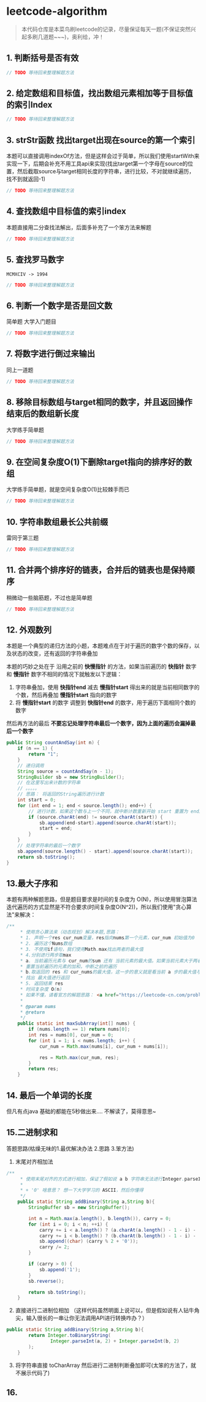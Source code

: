 # leetcode-algorithm
> 本代码仓库是本菜鸟刷leetcode的记录，尽量保证每天一题(不保证突然兴起多刷几道题~~~)，奥利给，冲！

## 1. 判断括号是否有效

```java
// TODO 等待回来整理解题方法
```



## 2. 给定数组和目标值，找出数组元素相加等于目标值的索引Index

```java
// TODO 等待回来整理解题方法
```



## 3. strStr函数 找出target出现在source的第一个索引

本题可以直接调用indexOf方法，但是这样会过于简单，所以我们使用startWith来实现一下，后期会补充不用工具api来实现(找出target第一个字母在source的位置，然后截取source与target相同长度的字符串，进行比较，不对就继续遍历，找不到就返回-1)

```java
// TODO 等待回来整理解题方法
```



## 4. 查找数组中目标值的索引index

本题直接用二分查找法解出，后面多补充了一个笨方法来解题

```java
// TODO 等待回来整理解题方法
```



## 5. 查找罗马数字

```
MCMXCIV -> 1994
```

```java
// TODO 等待回来整理解题方法
```



## 6. 判断一个数字是否是回文数

简单题 大学入门题目

```java
// TODO 等待回来整理解题方法
```



## 7. 将数字进行倒过来输出

同上一道题

```java
// TODO 等待回来整理解题方法
```



## 8. 移除目标数组与target相同的数字，并且返回操作结束后的数组新长度

大学练手简单题

```java
// TODO 等待回来整理解题方法
```



## 9. 在空间复杂度O(1)下删除target指向的排序好的数组

大学练手简单题，就是空间复杂度O(1)比较棘手而已

```java
// TODO 等待回来整理解题方法
```



## 10. 字符串数组最长公共前缀

雷同于第三题

```java
// TODO 等待回来整理解题方法
```



## 11. 合并两个排序好的链表，合并后的链表也是保持顺序

稍微动一些脑筋题，不过也是简单题

```java
// TODO 等待回来整理解题方法
```



## 12. 外观数列

本题是一个典型的递归方法的小题，本题难点在于对于遍历的数字个数的保存，以及状态的改变，还有返回的字符串叠加

本题的巧妙之处在于 沿用之前的 **快慢指针** 的方法，如果当前遍历的 **快指针** 数字和 **慢指针** 数字不相同的情况下就触发以下逻辑：

1. 字符串叠加，使用 **快指针end** 减去 **慢指针start** 得出来的就是当前相同数字的个数，然后再叠加 **慢指针start** 指向的数字
2. 将 **慢指针start** 的数字 调整到 **快指针end** 的数字，用于遍历下面相同个数的数字

然后再方法的最后 **不要忘记处理字符串最后一个数字，因为上面的遍历会漏掉最后一个数字**

```java
public String countAndSay(int n) {
    if (n == 1) {
        return "1";
    }
    // 递归调用
    String source = countAndSay(n - 1);
    StringBuilder sb = new StringBuilder();
    // 在这里写出来计数的字符串
    // 。。。。。
    // 思路： 将返回的String遍历进行计数
    int start = 0;
    for (int end = 1; end < source.length(); end++) {
        // 进行计数，如果这个数与上一个不同，就中断计数重新开始 start 重置为 end所在的索引
        if (source.charAt(end) != source.charAt(start)) {
            sb.append(end-start).append(source.charAt(start));
            start = end;
        }
    }
    // 处理字符串的最后一个数字
    sb.append(source.length() - start).append(source.charAt(start));
    return sb.toString();
}
```



## 13.最大子序和

本题有两种解题思路，但是题目要求是时间的复杂度为 O(N)，所以使用冒泡算法迭代遍历的方式显然是不符合要求(时间复杂度O(N^2))，所以我们使用"贪心算法"来解决：

```java
/**
     * 使用贪心算法来（动态规划）解决本题,思路：
     * 1. 声明一个res cur_num变量，res指向nums第一个元素，cur_num 初始值为0
     * 2. 遍历这个Nums数组
     * 3. 不使用if语句，我们使用Math.max找出两者的最大值
     * 4.分别进行两步取max
     * a. 当前遍历元素与 cur_num的sum 还有 当前元素的最大值。如果当前元素大于两者的加和，那么就相当于
     * 重置当前遍历的元素的加和，中断之前的遍历
     * b.取返回的 res 和 cur_nums的最大值，这一步的意义就是看当前 a 步的最大值与要返回的res相比的最大值，
     * 找出 最大值进行返回
     * 5. 返回结果 res
     * 时间复杂度 O(n)
     * 如果不懂，请看官方的解题思路： <a href="https://leetcode-cn.com/problems/maximum-subarray/solution/zui-da-zi-xu-he-by-leetcode-solution/">最大子序和</a>
     *
     * @param nums
     * @return
     */
    public static int maxSubArray(int[] nums) {
        if (nums.length == 1) return nums[0];
        int res = nums[0], cur_num = 0;
        for (int i = 1; i < nums.length; i++) {
            cur_num = Math.max(nums[i], cur_num + nums[i]);

            res = Math.max(cur_num, res);
        }
        return res;
    }
```



## 14. 最后一个单词的长度

但凡有点java 基础的都能在5秒做出来.... 不解读了，莫得意思~



## 15.二进制求和

答题思路(枯燥无味的1.最优解决办法 2.思路 3.笨方法)

1. 末尾对齐相加法

```java
/**
     * 使用末尾对齐的方式进行相加，保证了假如说 a b 字符串无法进行Integer.parseInt的时候的可行办法
     *
     * + '0' 啥意思？ 想一下大学学习的 ASCII，然后你懂得
     */
    public static String addBinary(String a,String b){
        StringBuffer sb = new StringBuffer();

        int n = Math.max(a.length(), b.length()), carry = 0;
        for (int i = 0; i < n; ++i) {
            carry += i < a.length() ? (a.charAt(a.length() - 1 - i) - '0') : 0;
            carry += i < b.length() ? (b.charAt(b.length() - 1 - i) - '0') : 0;
            sb.append((char) (carry % 2 + '0'));
            carry /= 2;
        }

        if (carry > 0) {
            sb.append('1');
        }
        sb.reverse();

        return sb.toString();
    }
```

2. 直接进行二进制位相加 （这样代码虽然明面上说可以，但是假如说有人钻牛角尖，输入很长的一串让你无法调用API进行转换咋办？）

```java
public static String addBinary(String a,String b){
        return Integer.toBinaryString(
                Integer.parseInt(a, 2) + Integer.parseInt(b, 2)
        );
    }
```

3. 将字符串直接 toCharArray 然后进行二进制判断叠加即可(太笨的方法了，就不展示代码了)



## 16.